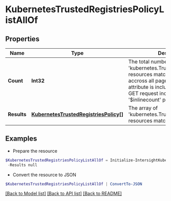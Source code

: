 # KubernetesTrustedRegistriesPolicyListAllOf
## Properties

Name | Type | Description | Notes
------------ | ------------- | ------------- | -------------
**Count** | **Int32** | The total number of &#39;kubernetes.TrustedRegistriesPolicy&#39; resources matching the request, accross all pages. The &#39;Count&#39; attribute is included when the HTTP GET request includes the &#39;$inlinecount&#39; parameter. | [optional] 
**Results** | [**KubernetesTrustedRegistriesPolicy[]**](KubernetesTrustedRegistriesPolicy.md) | The array of &#39;kubernetes.TrustedRegistriesPolicy&#39; resources matching the request. | [optional] 

## Examples

- Prepare the resource
```powershell
$KubernetesTrustedRegistriesPolicyListAllOf = Initialize-IntersightKubernetesTrustedRegistriesPolicyListAllOf  -Count null `
 -Results null
```

- Convert the resource to JSON
```powershell
$KubernetesTrustedRegistriesPolicyListAllOf | ConvertTo-JSON
```

[[Back to Model list]](../README.md#documentation-for-models) [[Back to API list]](../README.md#documentation-for-api-endpoints) [[Back to README]](../README.md)

